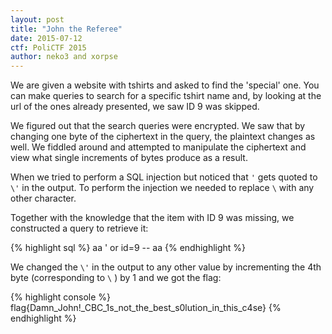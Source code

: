 ```yaml
---
layout: post
title: "John the Referee"
date: 2015-07-12
ctf: PoliCTF 2015
author: neko3 and xorpse
---
```


We are given a website with tshirts and asked to find the 'special' one. You can make queries to search for a specific tshirt name and, by looking at the url of the ones already presented, we saw ID 9 was skipped.

We figured out that the search queries were encrypted. We saw that by changing one byte of the ciphertext in the query, the plaintext changes as well. We fiddled around and attempted to manipulate the ciphertext and view what single increments of bytes produce as a result.

When we tried to perform a SQL injection but noticed that `'` gets quoted to `\'` in the output. To perform the injection we needed to replace `\` with any other character.

Together with the knowledge that the item with ID 9 was missing, we constructed a query to retrieve it:

{% highlight sql %}
aa ' or id=9 -- aa
{% endhighlight %}

We changed the `\'` in the output to any other value by incrementing the 4th byte (corresponding to `\` ) by 1 and we got the flag:

{% highlight console %}
flag{Damn_John!_CBC_1s_not_the_best_s0lution_in_this_c4se}
{% endhighlight %}